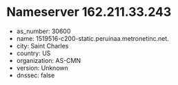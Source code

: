 # Nameserver 162.211.33.243

* as_number: 30600
* name: 1519516-c200-static.peruinaa.metronetinc.net.
* city: Saint Charles
* country: US
* organization: AS-CMN
* version: Unknown
* dnssec: false
